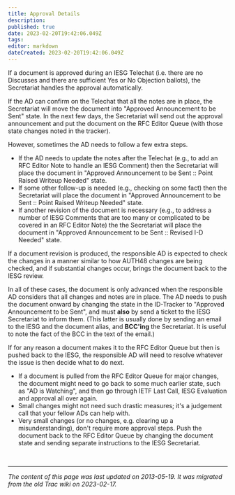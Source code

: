 ```yaml
---
title: Approval Details
description: 
published: true
date: 2023-02-20T19:42:06.049Z
tags: 
editor: markdown
dateCreated: 2023-02-20T19:42:06.049Z
---
```


 If a document is approved during an IESG Telechat (i.e. there are no Discusses and there are sufficient Yes or No Objection ballots), the Secretariat handles the approval automatically.

If the AD can confirm on the Telechat that all the notes are in place, the Secretariat will move the document into "Approved Announcement to be Sent" state. In the next few days, the Secretariat will send out the approval announcement and put the document on the RFC Editor Queue (with those state changes noted in the tracker).

However, sometimes the AD needs to follow a few extra steps.

  -  If the AD needs to update the notes after the Telechat (e.g., to add an RFC Editor Note to handle an IESG Comment) then the Secretariat will place the document in "Approved Announcement to be Sent :: Point Raised Writeup Needed" state.
  -  If some other follow-up is needed (e.g., checking on some fact) then the Secretariat will place the document in "Approved Announcement to be Sent :: Point Raised Writeup Needed" state.
  -  If another revision of the document is necessary (e.g., to address a number of IESG Comments that are too many or complicated to be covered in an RFC Editor Note) the the Secretariat will place the document in "Approved Announcement to be Sent :: Revised I-D Needed" state. 

If a document revision is produced, the responsible AD is expected to check the changes in a manner similar to how AUTH48 changes are being checked, and if substantial changes occur, brings the document back to the IESG review.

In all of these cases, the document is only advanced when the responsible AD considers that all changes and notes are in place. The AD needs to push the document onward by changing the state in the ID-Tracker to "Approved Announcement to be Sent", and must **also** by send a ticket to the IESG Secretariat to inform them. (This latter is usually done by sending an email to the IESG and the document alias, and **BCC'ing** the Secretariat. It is useful to note the fact of the BCC in the text of the email.)

If for any reason a document makes it to the RFC Editor Queue but then is pushed back to the IESG, the responsible AD will need to resolve whatever the issue is then decide what to do next.

 -   If a document is pulled from the RFC Editor Queue for major changes, the document might need to go back to some much earlier state, such as "AD is Watching", and then go through IETF Last Call, IESG Evaluation and approval all over again.
 -   Small changes might not need such drastic measures; it's a judgement call that your fellow ADs can help with.
 -   Very small changes (or no changes, e.g. clearing up a misunderstanding), don't require more approval steps. Push the document back to the RFC Editor Queue by changing the document state and sending separate instructions to the IESG Secretariat. 
 
&nbsp;
&nbsp;
&nbsp;

---

*The content of this page was last updated on 2013-05-19. It was migrated from the old Trac wiki on 2023-02-17.* 